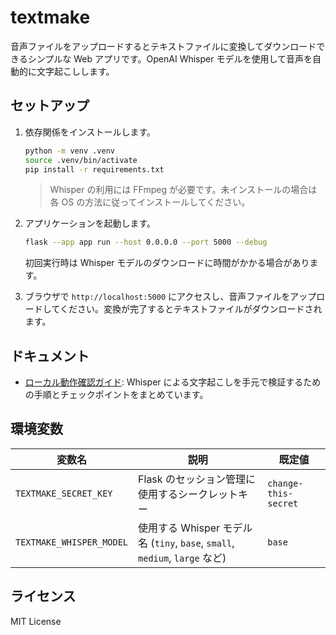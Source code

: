 # textmake

音声ファイルをアップロードするとテキストファイルに変換してダウンロードできるシンプルな Web アプリです。OpenAI Whisper モデルを使用して音声を自動的に文字起こしします。

## セットアップ

1. 依存関係をインストールします。

   ```bash
   python -m venv .venv
   source .venv/bin/activate
   pip install -r requirements.txt
   ```

   > Whisper の利用には FFmpeg が必要です。未インストールの場合は各 OS の方法に従ってインストールしてください。

2. アプリケーションを起動します。

   ```bash
   flask --app app run --host 0.0.0.0 --port 5000 --debug
   ```

   初回実行時は Whisper モデルのダウンロードに時間がかかる場合があります。

3. ブラウザで `http://localhost:5000` にアクセスし、音声ファイルをアップロードしてください。変換が完了するとテキストファイルがダウンロードされます。

## ドキュメント

- [ローカル動作確認ガイド](docs/local-testing.md): Whisper による文字起こしを手元で検証するための手順とチェックポイントをまとめています。

## 環境変数

| 変数名 | 説明 | 既定値 |
| ------ | ---- | ------ |
| `TEXTMAKE_SECRET_KEY` | Flask のセッション管理に使用するシークレットキー | `change-this-secret` |
| `TEXTMAKE_WHISPER_MODEL` | 使用する Whisper モデル名 (`tiny`, `base`, `small`, `medium`, `large` など) | `base` |

## ライセンス

MIT License

